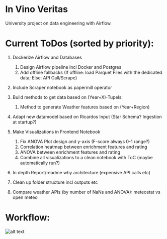 # In Vino Veritas
University project on data engineering with Airflow.

# Current ToDos (sorted by priority):
1. Dockerize Airflow and Databases
    1. Design Airflow pipeline incl Docker and Postgres
    1. Add offline fallbacks (If offline: load Parquet Files with the dedicated data; Else: API Call/Scrape)
       
1. Include Scraper notebook as papermill operator
1. Build methods to get data based on (Year+X)-Tupels:
    1. Method to generate Weather features based on (Year+Region)
       
1. Adapt new datamodel based on Ricardos Input (Star Schema? Ingestion at startup?)
       
1. Make Visualizations in Frontend Notebook
    1. Fix ANOVA Plot design and y-axis (F-score always 0-1 range?)
    1. Correlation heatmap between enrichment features and rating
    1. ANOVA between enrichment features and rating
    1. Combine all visualizations to a clean notebook with ToC (maybe automatically run?)
  
1. In depth Report/readme why architecture (expensive API calls etc)
1. Clean up folder structure incl outputs etc
1. Compare weather APIs (by number of NaNs and ANOVA): meteostat vs open meteo



# Workflow:

![alt text](https://github.com/trashpanda-ai/In_vino_veritas/blob/main/ressources/Flow%20Diagram.png?raw=true)

